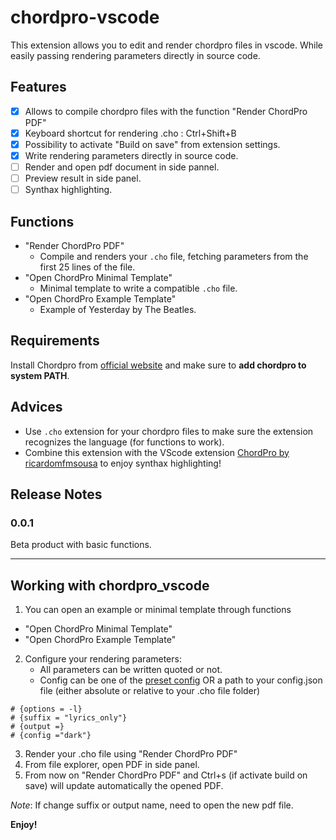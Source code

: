 # chordpro-vscode

This extension allows you to edit and render chordpro files in vscode. While easily passing rendering parameters directly in source code.

## Features


- [x] Allows to compile chordpro files with the function "Render ChordPro PDF"
- [x] Keyboard shortcut for rendering .cho : Ctrl+Shift+B
- [x] Possibility to activate "Build on save" from extension settings.
- [x] Write rendering parameters directly in source code. 
- [ ] Render and open pdf document in side pannel.
- [ ] Preview result in side panel.
- [ ] Synthax highlighting.

## Functions

- "Render ChordPro PDF"
  - Compile and renders your `.cho` file, fetching parameters from the first 25 lines of the file. 
- "Open ChordPro Minimal Template"
  - Minimal template to write a compatible `.cho` file.
- "Open ChordPro Example Template"
  - Example of Yesterday by The Beatles.
  
## Requirements

  Install Chordpro  from  [official website](https://www.chordpro.org/chordpro/chordpro-installation/) and make sure to **add chordpro to system PATH**.

## Advices

- Use `.cho` extension for your chordpro files to make sure the extension recognizes the language (for functions to work).
- Combine this extension with the VScode extension [ChordPro by ricardomfmsousa](https://marketplace.visualstudio.com/items/?itemName=ricardomfmsousa.chordpro)  to enjoy synthax highlighting!

## Release Notes

### 0.0.1

Beta product with basic functions.

---

## Working with chordpro_vscode

1. You can open an example or minimal template through functions
  - "Open ChordPro Minimal Template"
  - "Open ChordPro Example Template"
2. Configure your rendering parameters:
   - All parameters can be written quoted or not.
   - Config can be one of the [preset config](https://www.chordpro.org/chordpro/chordpro-configuration-presets/#preset-configurations) OR a path to your config.json file (either absolute or relative to your .cho file folder)

 ```
# {options = -l}
# {suffix = "lyrics_only"}
# {output =}
# {config ="dark"}
```
3. Render your .cho file using "Render ChordPro PDF"
4. From file explorer, open PDF in side panel.
5. From now on "Render ChordPro PDF" and Ctrl+s (if activate build on save) will update automatically the opened PDF. 

*Note*: If change suffix or output name, need to open the new pdf file.

**Enjoy!**
